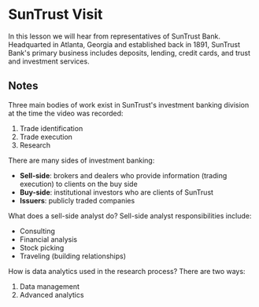 # SunTrust Visit

In this lesson we will hear from representatives of SunTrust Bank. Headquarted in Atlanta, Georgia and established back in 1891, SunTrust Bank's primary business includes deposits, lending, credit cards, and trust and investment services.

## Notes

Three main bodies of work exist in SunTrust's investment banking division at the time the video was recorded:

1. Trade identification
2. Trade execution
3. Research

There are many sides of investment banking:

- **Sell-side**: brokers and dealers who provide information (trading execution) to clients on the buy side
- **Buy-side**: institutional investors who are clients of SunTrust
- **Issuers**: publicly traded companies

What does a sell-side analyst do? Sell-side analyst responsibilities include:

- Consulting
- Financial analysis
- Stock picking
- Traveling (building relationships)

How is data analytics used in the research process? There are two ways:

1. Data management
2. Advanced analytics
